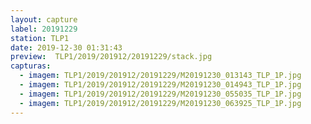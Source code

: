 ```yaml
---
layout: capture
label: 20191229
station: TLP1
date: 2019-12-30 01:31:43
preview:  TLP1/2019/201912/20191229/stack.jpg
capturas:
  - imagem: TLP1/2019/201912/20191229/M20191230_013143_TLP_1P.jpg
  - imagem: TLP1/2019/201912/20191229/M20191230_014943_TLP_1P.jpg
  - imagem: TLP1/2019/201912/20191229/M20191230_055035_TLP_1P.jpg
  - imagem: TLP1/2019/201912/20191229/M20191230_063925_TLP_1P.jpg
---
```

